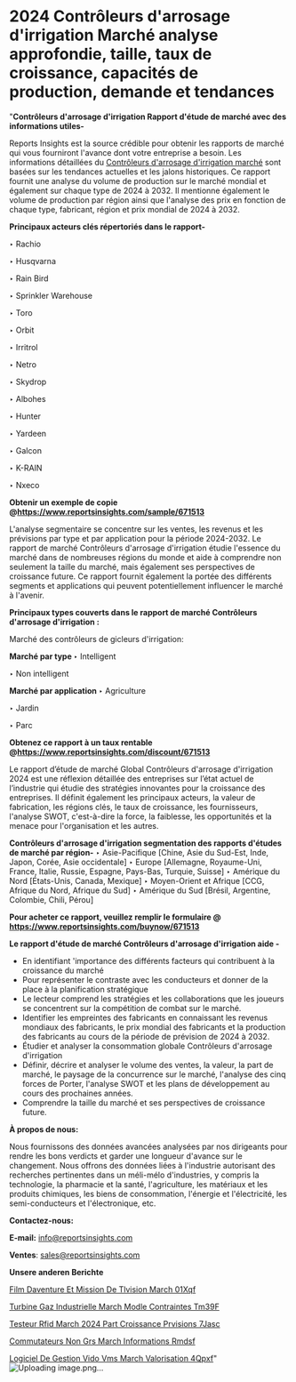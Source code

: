 # 2024 Contrôleurs d'arrosage d'irrigation Marché analyse approfondie, taille, taux de croissance, capacités de production, demande et tendances

"<strong>Contrôleurs d'arrosage d'irrigation Rapport d'étude de marché avec des informations utiles-</strong>

Reports Insights est la source crédible pour obtenir les rapports de marché qui vous fourniront l'avance dont votre entreprise a besoin. Les informations détaillées du <a href=https://www.reportsinsights.com/sample/671513>Contrôleurs d'arrosage d'irrigation marché</a> sont basées sur les tendances actuelles et les jalons historiques. Ce rapport fournit une analyse du volume de production sur le marché mondial et également sur chaque type de 2024 à 2032. Il mentionne également le volume de production par région ainsi que l'analyse des prix en fonction de chaque type, fabricant, région et prix mondial de 2024 à 2032.

<b>Principaux acteurs clés répertoriés dans le rapport-</b>

‣ Rachio

‣ Husqvarna

‣ Rain Bird

‣ Sprinkler Warehouse

‣ Toro

‣ Orbit

‣ Irritrol

‣ Netro

‣ Skydrop

‣ Albohes

‣ Hunter

‣ Yardeen

‣ Galcon

‣ K-RAIN

‣ Nxeco

<strong><b>Obtenir un exemple de copie @</b></strong><a href=https://www.reportsinsights.com/sample/671513><strong><b>https://www.reportsinsights.com/sample/671513</b></strong></a>

L'analyse segmentaire se concentre sur les ventes, les revenus et les prévisions par type et par application pour la période 2024-2032. Le rapport de marché Contrôleurs d'arrosage d'irrigation étudie l'essence du marché dans de nombreuses régions du monde et aide à comprendre non seulement la taille du marché, mais également ses perspectives de croissance future. Ce rapport fournit également la portée des différents segments et applications qui peuvent potentiellement influencer le marché à l'avenir.

<strong>Principaux types couverts dans le rapport de marché Contrôleurs d'arrosage d'irrigation :</strong>

Marché des contrôleurs de gicleurs d'irrigation:

<strong>Marché par type </strong>
‣ Intelligent

‣  Non intelligent

<strong>Marché par application </strong>
‣ Agriculture

‣  Jardin

‣  Parc

<strong><b>Obtenez ce rapport à un taux rentable @</b></strong><a href=https://www.reportsinsights.com/discount/671513><strong><b>https://www.reportsinsights.com/discount/671513</b></strong></a>

Le rapport d’étude de marché Global Contrôleurs d'arrosage d'irrigation 2024 est une réflexion détaillée des entreprises sur l’état actuel de l’industrie qui étudie des stratégies innovantes pour la croissance des entreprises. Il définit également les principaux acteurs, la valeur de fabrication, les régions clés, le taux de croissance, les fournisseurs, l'analyse SWOT, c'est-à-dire la force, la faiblesse, les opportunités et la menace pour l'organisation et les autres.

<strong>Contrôleurs d'arrosage d'irrigation segmentation des rapports d'études de marché par région-</strong>
‣ Asie-Pacifique [Chine, Asie du Sud-Est, Inde, Japon, Corée, Asie occidentale]
‣ Europe [Allemagne, Royaume-Uni, France, Italie, Russie, Espagne, Pays-Bas, Turquie, Suisse]
‣ Amérique du Nord [États-Unis, Canada, Mexique]
‣ Moyen-Orient et Afrique [CCG, Afrique du Nord, Afrique du Sud]
‣ Amérique du Sud [Brésil, Argentine, Colombie, Chili, Pérou]

<strong>Pour acheter ce rapport, veuillez remplir le formulaire @   <a href=https://www.reportsinsights.com/buynow/671513>https://www.reportsinsights.com/buynow/671513</a></strong>

<strong>Le rapport d'étude de marché Contrôleurs d'arrosage d'irrigation aide -</strong>
<ul>
  <li>En identifiant 'importance des différents facteurs qui contribuent à la croissance du marché</li>
  <li>Pour représenter le contraste avec les conducteurs et donner de la place à la planification stratégique</li>
  <li>Le lecteur comprend les stratégies et les collaborations que les joueurs se concentrent sur la compétition de combat sur le marché.</li>
  <li>Identifier les empreintes des fabricants en connaissant les revenus mondiaux des fabricants, le prix mondial des fabricants et la production des fabricants au cours de la période de prévision de 2024 à 2032.</li>
  <li>Étudier et analyser la consommation globale Contrôleurs d'arrosage d'irrigation</li>
  <li>Définir, décrire et analyser le volume des ventes, la valeur, la part de marché, le paysage de la concurrence sur le marché, l'analyse des cinq forces de Porter, l'analyse SWOT et les plans de développement au cours des prochaines années.</li>
  <li>Comprendre la taille du marché et ses perspectives de croissance future.</li>
</ul>
<strong>À propos de nous:</strong>

Nous fournissons des données avancées analysées par nos dirigeants pour rendre les bons verdicts et garder une longueur d'avance sur le changement. Nous offrons des données liées à l'industrie autorisant des recherches pertinentes dans un méli-mélo d'industries, y compris la technologie, la pharmacie et la santé, l'agriculture, les matériaux et les produits chimiques, les biens de consommation, l'énergie et l'électricité, les semi-conducteurs et l'électronique, etc.

<strong>Contactez-nous:</strong>

<strong>E-mail:</strong> <a href=mailto:info@reportsinsights.com>info@reportsinsights.com</a>

<strong>Ventes</strong>: <a href=mailto:sales@reportsinsights.com>sales@reportsinsights.com</a>

<strong>Unsere anderen Berichte</strong>

<a href=https://www.linkedin.com/pulse/film-daventure-et-%C3%A9mission-de-t%C3%A9l%C3%A9vision-march%C3%A9-01xqf/>Film Daventure Et Mission De Tlvision March 01Xqf</a>

<a href=https://www.linkedin.com/pulse/turbine-%C3%A0-gaz-industrielle-march%C3%A9-mod%C3%A8le-contraintes-tm39f/>Turbine  Gaz Industrielle March Modle Contraintes Tm39F</a>

<a href=https://www.linkedin.com/pulse/testeur-rfid-march%C3%A9-2024-part-croissance-pr%C3%A9visions-7jasc/>Testeur Rfid March 2024 Part Croissance Prvisions 7Jasc</a>

<a href=https://www.linkedin.com/pulse/commutateurs-non-g%C3%A9r%C3%A9s-march%C3%A9-informations-rmdsf/>Commutateurs Non Grs March Informations Rmdsf</a>

<a href=https://www.linkedin.com/pulse/logiciel-de-gestion-vid%C3%A9o-vms-march%C3%A9-valorisation-4qpxf/>Logiciel De Gestion Vido Vms March Valorisation 4Qpxf</a>"
![Uploading image.png…]()
